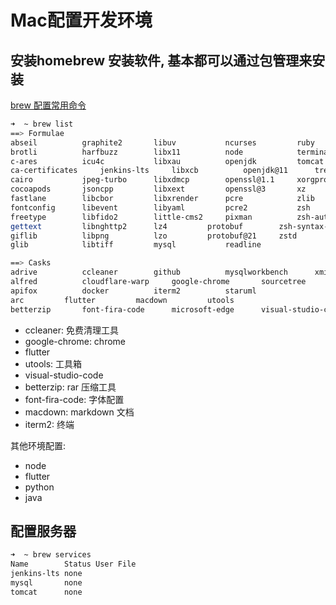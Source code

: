 
# Mac配置开发环境

## 安装homebrew 安装软件, 基本都可以通过包管理来安装

[brew 配置常用命令](./brew)

```bash 
➜  ~ brew list
==> Formulae
abseil			graphite2		libuv			ncurses			ruby
brotli			harfbuzz		libx11			node			terminal-notifier
c-ares			icu4c			libxau			openjdk			tomcat
ca-certificates		jenkins-lts		libxcb			openjdk@11		tree
cairo			jpeg-turbo		libxdmcp		openssl@1.1		xorgproto
cocoapods		jsoncpp			libxext			openssl@3		xz
fastlane		libcbor			libxrender		pcre			zlib
fontconfig		libevent		libyaml			pcre2			zsh
freetype		libfido2		little-cms2		pixman			zsh-autosuggestions
gettext			libnghttp2		lz4			protobuf		zsh-syntax-highlighting
giflib			libpng			lzo			protobuf@21		zstd
glib			libtiff			mysql			readline

==> Casks
adrive			ccleaner		github			mysqlworkbench		xmind
alfred			cloudflare-warp		google-chrome		sourcetree		yuque
apifox			docker			iterm2			staruml
arc			flutter			macdown			utools
betterzip		font-fira-code		microsoft-edge		visual-studio-code
```

- ccleaner: 免费清理工具
- google-chrome: chrome 
- flutter 
- utools: 工具箱
- visual-studio-code
- betterzip: rar 压缩工具
- font-fira-code: 字体配置
- macdown: markdown 文档
- iterm2: 终端

其他环境配置:
- node
- flutter 
- python
- java


## 配置服务器

```bash
➜  ~ brew services
Name        Status User File
jenkins-lts none
mysql       none
tomcat      none
```


